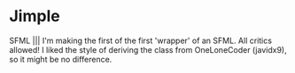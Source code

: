 # Jimple
SFML  |||  I'm making the first of the first 'wrapper' of an SFML. All critics allowed!
I liked the style of deriving the class from OneLoneCoder (javidx9), so it might be no difference.
